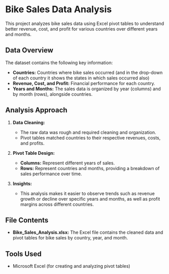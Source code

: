 # Bike Sales Data Analysis

This project analyzes bike sales data using Excel pivot tables to understand better revenue, cost, and profit for various countries over different years and months.

## Data Overview
The dataset contains the following key information:
- **Countries:** Countries where bike sales occurred (and in the drop-down of each country it shows the states in which sales occurred also)
- **Revenue, Cost, and Profit:** Financial performance for each country.
- **Years and Months:** The sales data is organized by year (columns) and by month (rows), alongside countries.

## Analysis Approach
1. **Data Cleaning:** 
   - The raw data was rough and required cleaning and organization.
   - Pivot tables matched countries to their respective revenues, costs, and profits.
  
2. **Pivot Table Design:**
   - **Columns:** Represent different years of sales.
   - **Rows:** Represent countries and months, providing a breakdown of sales performance over time.
  
3. **Insights:**
   - This analysis makes it easier to observe trends such as revenue growth or decline over specific years and months, as well as profit margins across different countries.

## File Contents
- **Bike_Sales_Analysis.xlsx:** The Excel file contains the cleaned data and pivot tables for bike sales by country, year, and month.

## Tools Used
- Microsoft Excel (for creating and analyzing pivot tables)
